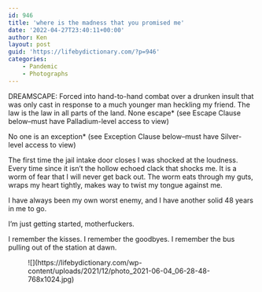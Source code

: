```yaml
---
id: 946
title: 'where is the madness that you promised me'
date: '2022-04-27T23:40:11+00:00'
author: Ken
layout: post
guid: 'https://lifebydictionary.com/?p=946'
categories:
    - Pandemic
    - Photographs
---
```


DREAMSCAPE: Forced into hand-to-hand combat over a drunken insult that was only cast in response to a much younger man heckling my friend. The law is the law in all parts of the land. None escape\* (see Escape Clause below–must have Palladium-level access to view)

No one is an exception\* (see Exception Clause below–must have Silver-level access to view)

The first time the jail intake door closes I was shocked at the loudness. Every time since it isn’t the hollow echoed clack that shocks me. It is a worm of fear that I will never get back out. The worm eats through my guts, wraps my heart tightly, makes way to twist my tongue against me.

I have always been my own worst enemy, and I have another solid 48 years in me to go.

I’m just getting started, motherfuckers.

I remember the kisses. I remember the goodbyes. I remember the bus pulling out of the station at dawn.

<figure class="wp-block-image size-large">![](https://lifebydictionary.com/wp-content/uploads/2021/12/photo_2021-06-04_06-28-48-768x1024.jpg)</figure>